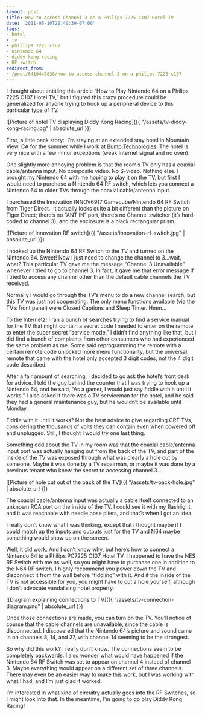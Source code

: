 ```yaml
---
layout: post
title: How to Access Channel 3 on a Philips 7225 C107 Hotel TV
date: '2011-06-10T22:40:39-07:00'
tags:
- hotel
- tv
- phillips 7225 c107
- nintendo 64
- diddy kong racing
- RF switch
redirect_from:
- /post/6410448838/how-to-access-channel-3-on-a-philips-7225-c107
---
```


I thought about entitling this article “How to Play Nintendo 64 on a Philips 7225 C107 Hotel TV,” but I figured this crazy procedure could be generalized for anyone trying to hook up a peripheral device to this particular type of TV.

![Picture of hotel TV displaying Diddy Kong Racing]({{ "/assets/tv-diddy-kong-racing.jpg" | absolute_url }})

First, a little back story:  I’m staying at an extended stay hotel in Mountain View, CA for the summer while I work at [Bump Technologies](http://bu.mp). The hotel is very nice with a few minor exceptions (weak Internet signal and no oven).  

One slightly more annoying problem is that the room’s TV only has a coaxial cable/antenna input. No composite video. No S-video. Nothing else. I brought my Nintendo 64 with me hoping to play it on the TV, but first I would need to purchase a Nintendo 64 RF switch, which lets you connect a Nintendo 64 to older TVs through the coaxial cable/antenna input.

I purchased the Innovation INNOV6917 Gamecube/Nintendo 64 RF Switch from Tiger Direct.  It actually looks quite a bit different than the picture on Tiger Direct; there’s no “ANT IN” port, there’s no Channel switcher (it’s hard-coded to channel 3), and the enclosure is a black rectangular prism.

![Picture of Innovation RF switch]({{ "/assets/innovation-rf-switch.jpg" | absolute_url }})

I hooked up the Nintendo 64 RF Switch to the TV and turned on the Nintendo 64. Sweet! Now I just need to change the channel to 3…wait, what? This particular TV gave me the message “Channel 3 Unavailable” whenever I tried to go to channel 3. In fact, it gave me that error message if I tried to access any channel other than the default cable channels the TV received.

Normally I would go through the TV’s menu to do a new channel search, but this TV was just not cooperating. The only menu functions available (via the TV’s front panel) were Closed Captions and Sleep Timer. Hmm…

To the Internetz! I ran a bunch of searches trying to find a service manual for the TV that might contain a secret code I needed to enter on the remote to enter the super secret “service mode.” I didn’t find anything like that, but I did find a bunch of complaints from other consumers who had experienced the same problem as me. Some said reprogramming the remote with a certain remote code unlocked more menu functionality, but the universal remote that came with the hotel only accepted 3 digit codes, not the 4 digit code described.

After a fair amount of searching, I decided to go ask the hotel’s front desk for advice. I told the guy behind the counter that I was trying to hook up a Nintendo 64, and he said, “As a gamer, I would just say fiddle with it until it works.” I also asked if there was a TV serviceman for the hotel, and he said they had a general maintenance guy, but he wouldn’t be available until Monday.

Fiddle with it until it works? Not the best advice to give regarding CRT TVs, considering the thousands of volts they can contain even when powered off and unplugged. Still, I thought I would try one last thing.

Something odd about the TV in my room was that the coaxial cable/antenna input port was actually hanging out from the back of the TV, and part of the inside of the TV was exposed through what was clearly a hole cut by someone. Maybe it was done by a TV repairman, or maybe it was done by a previous tenant who knew the secret to accessing channel 3…

![Picture of hole cut out of the back of the TV]({{ "/assets/tv-back-hole.jpg" | absolute_url }})

The coaxial cable/antenna input was actually a cable itself connected to an unknown RCA port on the inside of the TV. I could see it with my flashlight, and it was reachable with needle nose pliers, and that’s when I got an idea.

I really don’t know what I was thinking, except that I thought maybe if I could match up the inputs and outputs just for the TV and N64 maybe something would show up on the screen.

Well, it did work. And I don’t know why, but here’s how to connect a Nintendo 64 to a Philips PC7225 C107 Hotel TV. I happened to have the NES RF Switch with me as well, so you might have to purchase one in addition to the N64 RF switch. I highly recommend you power down the TV and disconnect it from the wall before “fiddling” with it. And if the inside of the TV is not accessible for you, you might have to cut a hole yourself, although I don’t advocate vandalising hotel property.

![Diagram explaining connections to TV]({{ "/assets/tv-connection-diagram.png" | absolute_url }})

Once those connections are made, you can turn on the TV. You’ll notice of course that the cable channels are unavailable, since the cable is disconnected. I discovered that the Nintendo 64’s picture and sound came in on channels 8, 14, and 27, with channel 14 seeming to be the strongest.

So why did this work? I really don’t know. The connections seem to be completely backwards. I also wonder what would have happened if the Nintendo 64 RF Switch was set to appear on channel 4 instead of channel 3. Maybe everything would appear on a different set of three channels. There may even be an easier way to make this work, but I was working with what I had, and I’m just glad it worked.  

I’m interested in what kind of circuitry actually goes into the RF Switches, so I might look into that. In the meantime, I’m going to go play Diddy Kong Racing!
